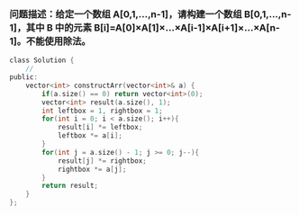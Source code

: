 ### 问题描述：给定一个数组 A[0,1,…,n-1]，请构建一个数组 B[0,1,…,n-1]，其中 B 中的元素 B[i]=A[0]×A[1]×…×A[i-1]×A[i+1]×…×A[n-1]。不能使用除法。

```c
class Solution {
    // 
public:
    vector<int> constructArr(vector<int>& a) {
        if(a.size() == 0) return vector<int>(0);
        vector<int> result(a.size(), 1);
        int leftbox = 1, rightbox = 1;
        for(int i = 0; i < a.size(); i++){
            result[i] *= leftbox;
            leftbox *= a[i];
        }
        for(int j = a.size() - 1; j >= 0; j--){
            result[j] *= rightbox;
            rightbox *= a[j];
        }
        return result;
    }
};
```